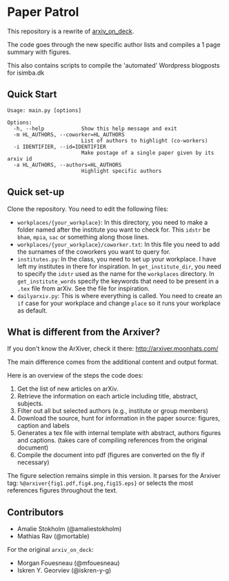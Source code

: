 # Paper Patrol
This repository is a rewrite of [arxiv\_on\_deck](https://mfouesneau.github.io/arxiv_on_deck_2/).

The code goes through the new specific author lists and compiles a 1 page summary with figures.

This also contains scripts to compile the 'automated' Wordpress blogposts for isimba.dk


## Quick Start

```
Usage: main.py [options]

Options:
  -h, --help            Show this help message and exit
  -m HL_AUTHORS, --coworker=HL_AUTHORS
                        List of authors to highlight (co-workers)
  -i IDENTIFIER, --id=IDENTIFIER
                        Make postage of a single paper given by its arxiv id
  -a HL_AUTHORS, --authors=HL_AUTHORS
                        Highlight specific authors
```

## Quick set-up
Clone the repository. You need to edit the following files:
* `workplaces/{your_workplace}`: In this directory, you need to make a folder named after the institute you want to check for. This `idstr` be `bham`, `mpia`, `sac` or something along those lines.
* `workplaces/{your_workplace}/coworker.txt`: In this file you need to add the surnames of the coworkers you want to query for.
* `institutes.py`: In the class, you need to set up your workplace. I have left my institutes in there for inspiration. In `get_institute_dir`, you need to specify the `idstr` used as the name for the `workplaces` directory. In `get_institute_words` specify the keywords that need to be present in a `.tex` file from arXiv. See the file for inspiration.
* `dailyarxiv.py`: This is where everything is called. You need to create an `if` case for your workplace and change `place` so it runs your workplace as default.

## What is different from the Arxiver?
If you don't know the ArXiver, check it there: http://arxiver.moonhats.com/

The main difference comes from the additional content and output format.

Here is an overview of the steps the code does:
1. Get the list of new articles on arXiv.
2. Retrieve the information on each article including title, abstract, subjects.
3. Filter out all but selected authors (e.g., institute or group members)
4. Download the source, hunt for information in the paper source: figures, caption and labels
5. Generates a tex file with internal template with abstract, authors figures
   and captions. (takes care of compiling references from the original document)
6. Compile the document into pdf (figures are converted on the fly if necessary)


The figure selection remains simple in this version. It parses for the Arxiver
tag:
`%@arxiver{fig1.pdf,fig4.png,fig15.eps}`
or selects the most references figures throughout the text.


## Contributors
* Amalie Stokholm (@amaliestokholm)
* Mathias Rav (@mortable)

For the original `arxiv_on_deck`:
* Morgan Fouesneau (@mfouesneau)
* Iskren Y. Georviev (@iskren-y-g)
